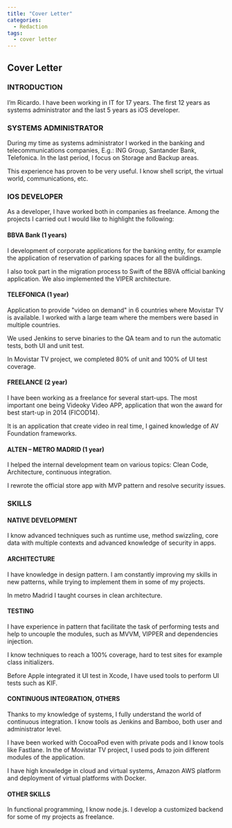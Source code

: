 ```yaml
---
title: "Cover Letter"
categories:
  - Redaction
tags:
  - cover letter
---
```


## Cover Letter

### INTRODUCTION
I’m Ricardo. I have been working in IT for 17 years.
The first 12 years as systems administrator and the last 5 years as iOS developer.

###  SYSTEMS ADMINISTRATOR
During my time as systems administrator I worked in the banking and telecommunications companies, E.g.: ING Group, Santander Bank, Telefonica.
In the last period, I focus on Storage and Backup areas.

This experience has proven to be very useful. I know shell script, the virtual world, communications, etc.

### IOS DEVELOPER
As a developer, I have worked both in companies as freelance.
Among the projects I carried out I would like to highlight the following:

#### BBVA Bank (1 years)
I development of corporate applications for the banking entity, for example the application of reservation of parking spaces for all the buildings.

I also took part in the migration process to Swift of the BBVA official banking application. We also implemented the VIPER architecture.

#### TELEFONICA (1 year)
Application to provide "video on demand" in 6 countries where Movistar TV is available. I worked with a large team where the members were based in multiple countries.

We used Jenkins to serve binaries to the QA team and to run the automatic tests, both UI and unit test.

In Movistar TV project, we completed 80% of unit and 100% of UI test coverage.

#### FREELANCE (2 year)
I have been working as a freelance for several start-ups. The most important one being Videoky Video APP, application that won the award for best start-up in 2014 (FICOD14).

It is an application that create video in real time, I gained knowledge of AV Foundation frameworks.

#### ALTEN – METRO MADRID (1 year)
I helped the internal development team on various topics: Clean Code, Architecture, continuous integration.

I rewrote the official store app with MVP pattern and resolve security issues.

### SKILLS

#### NATIVE DEVELOPMENT
I know advanced techniques such as runtime use, method swizzling, core data with multiple contexts and advanced knowledge of security in apps.

#### ARCHITECTURE
I have knowledge in design pattern.
I am constantly improving my skills in new patterns, while trying to implement them in some of my projects.

In metro Madrid I taught courses in clean architecture.

#### TESTING
I have experience in pattern that facilitate the task of performing tests and help to uncouple the modules, such as MVVM, VIPPER and dependencies injection.

I know techniques to reach a 100% coverage, hard to test sites for example class initializers.

Before Apple integrated it UI test in Xcode, I have used tools to perform UI tests such as KIF.

#### CONTINUOUS INTEGRATION, OTHERS
Thanks to my knowledge of systems, I fully understand the world of continuous integration. I know tools as Jenkins and Bamboo, both user and administrator level.

I have been worked with CocoaPod even with private pods and I know tools like Fastlane.
In the of Movistar TV project, I used pods to join different modules of the application.

I have high knowledge in cloud and virtual systems, Amazon AWS platform and deployment of virtual platforms with Docker.

#### OTHER SKILLS
In functional programming, I know node.js. I develop a customized backend for some of my projects as freelance.

